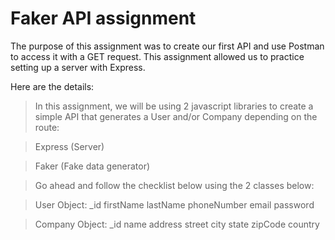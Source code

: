 # Faker API assignment 

The purpose of this assignment was to create our first API and use Postman to access it with a GET request. This assignment allowed us to practice setting up a server with Express. 

Here are the details:

>In this assignment, we will be using 2 javascript libraries to create a simple API that generates a User and/or Company depending on the route:

>Express (Server)

>Faker (Fake data generator)

>Go ahead and follow the checklist below using the 2 classes below:

>User Object:
>_id
firstName
lastName
phoneNumber
email
password

>Company Object:
>_id
>name
>address
>street
>city
>state
>zipCode
>country
